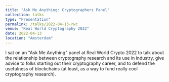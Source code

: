 ```yaml
---
title: "Ask Me Anything: Cryptographers Panel"
collection: talks
type: "Presentation"
permalink: /talks/2022-04-13-rwc
venue: "Real World Cryptography 2022"
date: 2022-04-13
location: "Amsterdam"
---
```


I sat on an "Ask Me Anything" panel at Real World Crypto 2022 to talk about the relationship between cryptography research and its use in industry, give advice to folks starting out their cryptography career, and to defend the usefulness of blockchains (at least, as a way to fund really cool cryptography research).